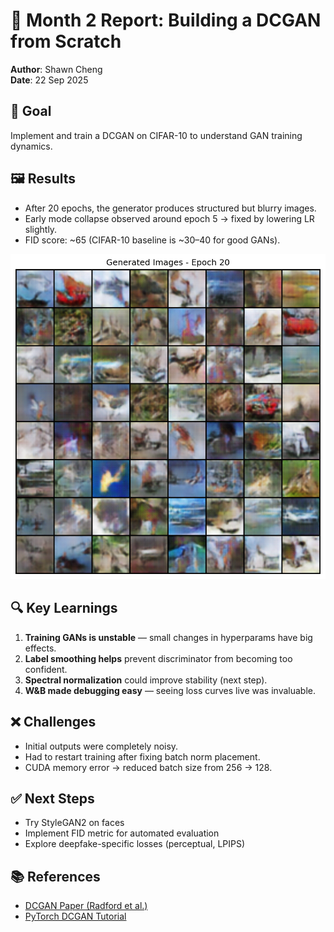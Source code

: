 # 📝 Month 2 Report: Building a DCGAN from Scratch  

**Author**: Shawn Cheng  
**Date**: 22 Sep 2025

## 🎯 Goal

Implement and train a DCGAN on CIFAR-10 to understand GAN training dynamics.

## 🖼️ Results

- After 20 epochs, the generator produces structured but blurry images.
- Early mode collapse observed around epoch 5 → fixed by lowering LR slightly.
- FID score: ~65 (CIFAR-10 baseline is ~30–40 for good GANs).

![Epoch 20 Samples](./samples/epoch_20.png)

## 🔍 Key Learnings

1. **Training GANs is unstable** — small changes in hyperparams have big effects.
2. **Label smoothing helps** prevent discriminator from becoming too confident.
3. **Spectral normalization** could improve stability (next step).
4. **W&B made debugging easy** — seeing loss curves live was invaluable.

## ❌ Challenges

- Initial outputs were completely noisy.
- Had to restart training after fixing batch norm placement.
- CUDA memory error → reduced batch size from 256 → 128.

## ✅ Next Steps

- Try StyleGAN2 on faces
- Implement FID metric for automated evaluation
- Explore deepfake-specific losses (perceptual, LPIPS)

## 📚 References

- [DCGAN Paper (Radford et al.)](https://arxiv.org/abs/1511.06434)
- [PyTorch DCGAN Tutorial](https://pytorch.org/tutorials/beginner/dcgan_faces_tutorial.html)
